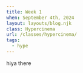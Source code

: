 ```yaml
---
title: Week 1
when: September 4th, 2024
layout: layouts/blog.njk
class: Hypercinema
url: /classes/hypercinema/
tags:
  - hype
---
```


hiya there
